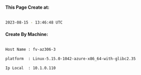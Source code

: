 
   
#### This Page Create at:

```bash

2023-08-15 - 13:46:48 UTC

```

#### Create By Machine:

```bash

Host Name : fv-az306-3

platform  : Linux-5.15.0-1042-azure-x86_64-with-glibc2.35

Ip Local  : 10.1.0.110

```

